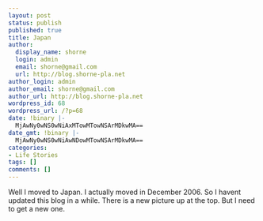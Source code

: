 ```yaml
---
layout: post
status: publish
published: true
title: Japan
author:
  display_name: shorne
  login: admin
  email: shorne@gmail.com
  url: http://blog.shorne-pla.net
author_login: admin
author_email: shorne@gmail.com
author_url: http://blog.shorne-pla.net
wordpress_id: 68
wordpress_url: /?p=68
date: !binary |-
  MjAwNy0wNS0wNiAxMTowMTowNSArMDkwMA==
date_gmt: !binary |-
  MjAwNy0wNS0wNiAwNDowMTowNSArMDkwMA==
categories:
- Life Stories
tags: []
comments: []
---
```

<p>Well I moved to Japan.  I actually moved in December 2006.  So I havent updated this blog in a while.  There is a new picture up at the top.  But I need to get a new one.</p>
